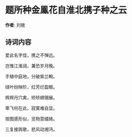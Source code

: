 # 题所种金鳯花自淮北携子种之云

**作者**: 刘敞

## 诗词内容

爱此名字佳，携之不惮远。

岂惟江淮阔，兼恐岁月晚。

手植中庭地，分破紫兰畹。

绿叶纷映阶，红芳烂盈眼。

辉辉丹穴禽，矫矫翅翎展。

卑飞何在此，寂寞难自显。

按图感形似，览物意缱绻。

三复接舆歌，悲风动湘沔。


